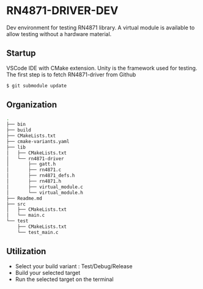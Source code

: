 # RN4871-DRIVER-DEV
Dev environment for testing RN4871 library.
A virtual module is available to allow testing without a hardware material.
## Startup
VSCode IDE with CMake extension.
Unity is the framework used for testing.
The first step is to fetch RN4871-driver from Github
```bash
$ git submodule update
```
## Organization
```bash
.
├── bin
├── build
├── CMakeLists.txt
├── cmake-variants.yaml
├── lib
│   ├── CMakeLists.txt
│   └── rn4871-driver
│       ├── gatt.h
│       ├── rn4871.c
│       ├── rn4871_defs.h
│       ├── rn4871.h
│       ├── virtual_module.c
│       └── virtual_module.h
├── Readme.md
├── src
│   ├── CMakeLists.txt
│   └── main.c
└── test
    ├── CMakeLists.txt
    └── test_main.c
```
## Utilization
* Select your build variant : Test/Debug/Release
* Build your selected target
* Run the selected target on the terminal